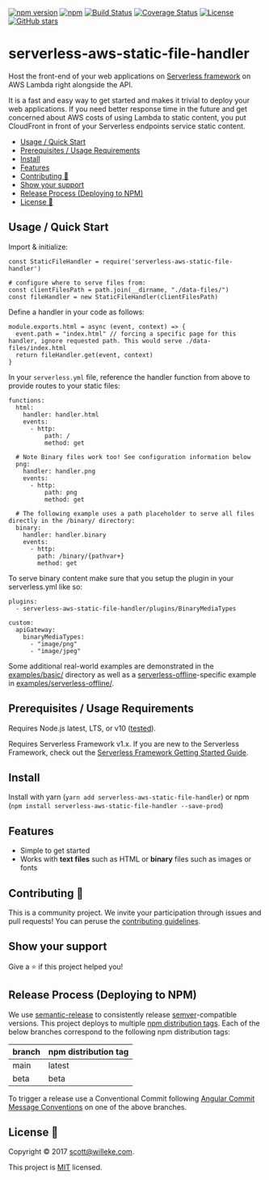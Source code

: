 [![npm version](https://badge.fury.io/js/serverless-aws-static-file-handler.svg)](https://www.npmjs.com/package/serverless-aws-static-file-handler)
[![npm](https://img.shields.io/npm/dt/serverless-aws-static-file-handler.svg?logo=npm)](https://www.npmjs.com/package/serverless-aws-static-file-handler)
[![Build Status](https://github.com/activescott/serverless-aws-static-file-handler/workflows/build/badge.svg)](https://github.com/activescott/serverless-aws-static-file-handler/actions)
[![Coverage Status](https://coveralls.io/repos/github/activescott/serverless-aws-static-file-handler/badge.svg)](https://coveralls.io/github/activescott/serverless-aws-static-file-handler)
[![License](https://img.shields.io/github/license/activescott/serverless-aws-static-file-handler.svg)](https://github.com/activescott/serverless-aws-static-file-handler/blob/master/LICENSE)
[![GitHub stars](https://img.shields.io/github/stars/activescott/serverless-aws-static-file-handler.svg?style=social)](https://github.com/activescott/serverless-aws-static-file-handler)

# serverless-aws-static-file-handler

Host the front-end of your web applications on [Serverless framework](https://github.com/serverless/serverless) on AWS Lambda right alongside the API.

It is a fast and easy way to get started and makes it trivial to deploy your web applications. If you need better response time in the future and get concerned about AWS costs of using Lambda to static content, you put CloudFront in front of your Serverless endpoints service static content.

<!-- TOC -->

- [Usage / Quick Start](#usage--quick-start)
- [Prerequisites / Usage Requirements](#prerequisites--usage-requirements)
- [Install](#install)
- [Features](#features)
- [Contributing 🤝](#contributing-🤝)
- [Show your support](#show-your-support)
- [Release Process (Deploying to NPM)](#release-process-deploying-to-npm)
- [License 📝](#license-📝)

<!-- /TOC -->

## Usage / Quick Start

Import & initialize:

    const StaticFileHandler = require('serverless-aws-static-file-handler')

    # configure where to serve files from:
    const clientFilesPath = path.join(__dirname, "./data-files/")
    const fileHandler = new StaticFileHandler(clientFilesPath)

Define a handler in your code as follows:

    module.exports.html = async (event, context) => {
      event.path = "index.html" // forcing a specific page for this handler, ignore requested path. This would serve ./data-files/index.html
      return fileHandler.get(event, context)
    }

In your `serverless.yml` file, reference the handler function from above to provide routes to your static files:

    functions:
      html:
        handler: handler.html
        events:
          - http:
              path: /
              method: get

      # Note Binary files work too! See configuration information below
      png:
        handler: handler.png
        events:
          - http:
              path: png
              method: get

      # The following example uses a path placeholder to serve all files directly in the /binary/ directory:
      binary:
        handler: handler.binary
        events:
          - http:
            path: /binary/{pathvar+}
            method: get

To serve binary content make sure that you setup the plugin in your serverless.yml like so:

    plugins:
      - serverless-aws-static-file-handler/plugins/BinaryMediaTypes

    custom:
      apiGateway:
        binaryMediaTypes:
          - "image/png"
          - "image/jpeg"

Some additional real-world examples are demonstrated in the [examples/basic/](examples/basic) directory as well as a [serverless-offline](https://github.com/dherault/serverless-offline)-specific example in [examples/serverless-offline/](examples/serverless-offline).

## Prerequisites / Usage Requirements

Requires Node.js latest, LTS, or v10 ([tested](https://github.com/activescott/serverless-aws-static-file-handler/actions)).

Requires Serverless Framework v1.x.
If you are new to the Serverless Framework, check out the [Serverless Framework Getting Started Guide](https://serverless.com/framework/docs/getting-started/).

## Install

Install with yarn (`yarn add serverless-aws-static-file-handler`) or npm (`npm install serverless-aws-static-file-handler --save-prod`)

## Features

- Simple to get started
- Works with **text files** such as HTML or **binary** files such as images or fonts

## Contributing 🤝

This is a community project. We invite your participation through issues and pull requests! You can peruse the [contributing guidelines](.github/CONTRIBUTING.md).

## Show your support

Give a ⭐️ if this project helped you!

## Release Process (Deploying to NPM)

We use [semantic-release](https://github.com/semantic-release/semantic-release) to consistently release [semver](https://semver.org/)-compatible versions. This project deploys to multiple [npm distribution tags](https://docs.npmjs.com/cli/dist-tag). Each of the below branches correspond to the following npm distribution tags:

| branch | npm distribution tag |
| ------ | -------------------- |
| main   | latest               |
| beta   | beta                 |

To trigger a release use a Conventional Commit following [Angular Commit Message Conventions](https://github.com/angular/angular.js/blob/master/DEVELOPERS.md#-git-commit-guidelines) on one of the above branches.

## License 📝

Copyright © 2017 [scott@willeke.com](https://github.com/activescott).

This project is [MIT](https://github.com/activescott/serverless-http-invoker/blob/master/LICENSE) licensed.
